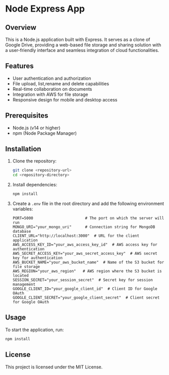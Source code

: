 # Node Express App

## Overview

This is a Node.js application built with Express. It serves as a clone of Google Drive, providing a web-based file storage and sharing solution with a user-friendly interface and seamless integration of cloud functionalities.

## Features

-   User authentication and authorization
-   File upload, list,rename and delete capabilities
-   Real-time collaboration on documents
-   Integration with AWS for file storage
-   Responsive design for mobile and desktop access

## Prerequisites

-   Node.js (v14 or higher)
-   npm (Node Package Manager)

## Installation

1. Clone the repository:

    ```bash
    git clone <repository-url>
    cd <repository-directory>
    ```

2. Install dependencies:

    ```bash
    npm install
    ```

3. Create a `.env` file in the root directory and add the following environment variables:
    ```env
    PORT=5000                       # The port on which the server will run
    MONGO_URI="your_mongo_uri"      # Connection string for MongoDB database
    CLIENT_URL="http://localhost:3000"  # URL for the client application
    AWS_ACCESS_KEY_ID="your_aws_access_key_id"  # AWS access key for authentication
    AWS_SECRET_ACCESS_KEY="your_aws_secret_access_key"  # AWS secret key for authentication
    AWS_BUCKET_NAME="your_aws_bucket_name"  # Name of the S3 bucket for file storage
    AWS_REGION="your_aws_region"   # AWS region where the S3 bucket is located
    SESSION_SECRET="your_session_secret"  # Secret key for session management
    GOOGLE_CLIENT_ID="your_google_client_id"  # Client ID for Google OAuth
    GOOGLE_CLIENT_SECRET="your_google_client_secret"  # Client secret for Google OAuth
    ```

## Usage

To start the application, run:

```bash
npm install
```

## License

This project is licensed under the MIT License.
